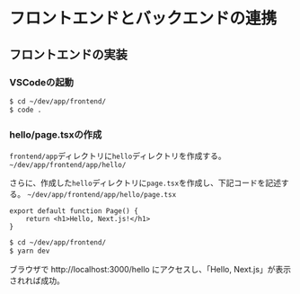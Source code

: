 # フロントエンドとバックエンドの連携

## フロントエンドの実装

### VSCodeの起動
```bash
$ cd ~/dev/app/frontend/
$ code .
```

### hello/page.tsxの作成
`frontend/app`ディレクトリに`hello`ディレクトリを作成する。
`~/dev/app/frontend/app/hello/`

さらに、作成した`hello`ディレクトリに`page.tsx`を作成し、下記コードを記述する。
`~/dev/app/frontend/app/hello/page.tsx`
```tsx
export default function Page() {
    return <h1>Hello, Next.js!</h1>
}
```

```bash
$ cd ~/dev/app/frontend/
$ yarn dev
```

ブラウザで http://localhost:3000/hello にアクセスし、「Hello, Next.js」が表示されれば成功。
